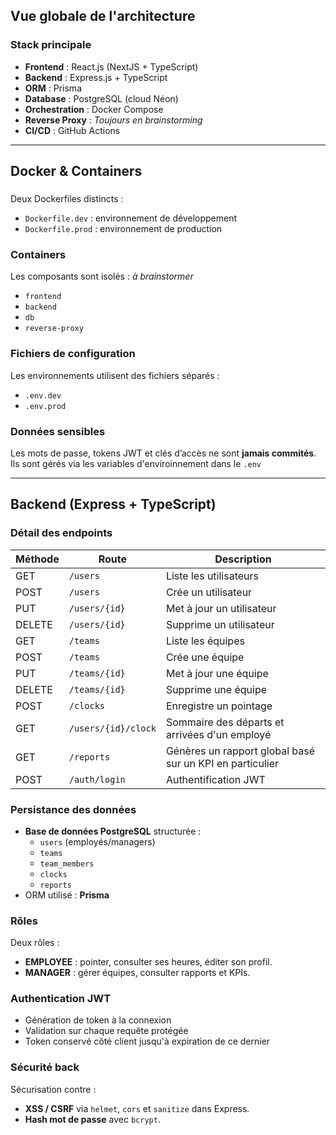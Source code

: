 ## Vue globale de l'architecture

### Stack principale

- **Frontend** : React.js (NextJS + TypeScript)
- **Backend** : Express.js + TypeScript
- **ORM** : Prisma
- **Database** : PostgreSQL (cloud Néon)
- **Orchestration** : Docker Compose
- **Reverse Proxy** : *Toujours en brainstorming*
- **CI/CD** : GitHub Actions

---

## Docker & Containers

### 

Deux Dockerfiles distincts :
- `Dockerfile.dev` : environnement de développement
- `Dockerfile.prod` : environnement de production 

### Containers

Les composants sont isolés : *à brainstormer*
- `frontend` 
- `backend` 
- `db` 
- `reverse-proxy` 


### Fichiers de configuration

Les environnements utilisent des fichiers séparés :
- `.env.dev`
- `.env.prod`


### Données sensibles

Les mots de passe, tokens JWT et clés d’accès ne sont **jamais commités**.  
Ils sont gérés via les variables d'enviroinnement dans le `.env` 

---

## Backend (Express + TypeScript)

### Détail des endpoints

| Méthode | Route | Description |
|----------|--------|-------------|
| GET | `/users` | Liste les utilisateurs |
| POST | `/users` | Crée un utilisateur |
| PUT | `/users/{id}` | Met à jour un utilisateur |
| DELETE | `/users/{id}` | Supprime un utilisateur |
| GET | `/teams` | Liste les équipes |
| POST | `/teams` | Crée une équipe |
| PUT | `/teams/{id}` | Met à jour une équipe |
| DELETE | `/teams/{id}` | Supprime une équipe |
| POST | `/clocks` | Enregistre un pointage |
| GET | `/users/{id}/clock` | Sommaire des départs et arrivées d'un employé |
| GET | `/reports` | Génères un rapport global basé sur un KPI en particulier |
| POST | `/auth/login` | Authentification JWT |

### Persistance des données

- **Base de données PostgreSQL** structurée :
  - `users` (employés/managers)
  - `teams`
  - `team_members`
  - `clocks`
  - `reports`
- ORM utilisé : **Prisma**

### Rôles

Deux rôles :
- **EMPLOYEE** : pointer, consulter ses heures, éditer son profil.
- **MANAGER** : gérer équipes, consulter rapports et KPIs.

### Authentication JWT

- Génération de token à la connexion
- Validation sur chaque requête protégée
- Token conservé côté client jusqu'à expiration de ce dernier


### Sécurité back

Sécurisation contre :
- **XSS / CSRF** via `helmet`, `cors` et `sanitize` dans Express.
- **Hash mot de passe** avec `bcrypt`.




